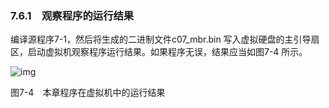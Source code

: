 ### 7.6.1　观察程序的运行结果

编译源程序7-1，然后将生成的二进制文件c07_mbr.bin 写入虚拟硬盘的主引导扇区，启动虚拟机观察程序运行结果。如果程序无误，结果应当如图7-4 所示。

![img](../0-Assets/Epubook/x86汇编语言从实模式到保护模式_李忠_等_Z_Library/images/00219.jpeg)

图7-4　本章程序在虚拟机中的运行结果